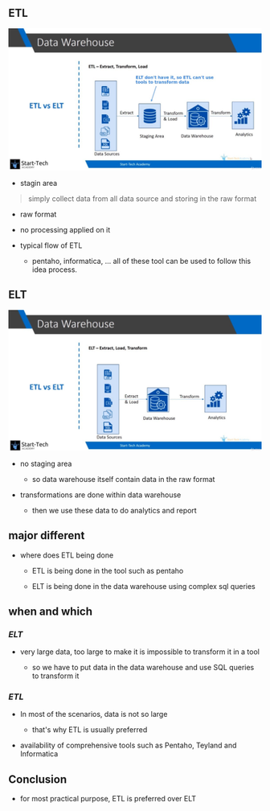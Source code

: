 ## **ETL**

![Alt ETL](pic/01.jpg)

- stagin area

> simply collect data from all data source and storing in the raw format

  - raw format

  - no processing applied on it

- typical flow of ETL

  - pentaho, informatica, ... all of these tool can be used to follow this idea process.


## **ELT**

![Alt ELT](pic/02.jpg)

  - no staging area

    - so data warehouse itself contain data in the raw format

  - transformations are done within data warehouse

    - then we use these data to do analytics and report

## **major different**

  - where does ETL being done

    - ETL is being done in the tool such as pentaho

    - ELT is being done in the data warehouse using complex sql queries

## **when and which**

### _ELT_

  - very large data, too large to make it is impossible to transform it in a tool

    - so we have to put data in the data warehouse and use SQL queries to transform it

### _ETL_

  - In most of the scenarios, data is not so large

    - that's why ETL is usually preferred

  - availability of comprehensive tools such as Pentaho, Teyland and Informatica

## **Conclusion**

  - for most practical purpose, ETL is preferred over ELT


